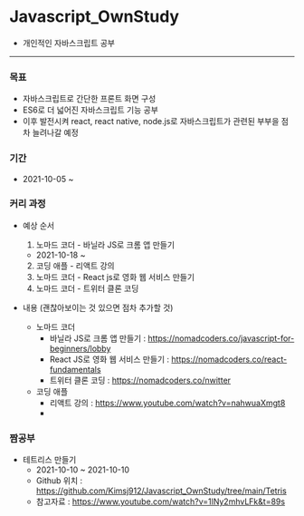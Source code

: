 # Javascript_OwnStudy
- 개인적인 자바스크립트 공부 

<hr>

### 목표
- 자바스크립트로 간단한 프론트 화면 구성
- ES6로 더 넓어진 자바스크립트 기능 공부
- 이후 발전시켜 react, react native, node.js로 자바스크립트가 관련된 부부을 점차 늘려나갈 예정

### 기간
- 2021-10-05 ~

### 커리 과정
- 예상 순서
  1. 노마드 코더 - 바닐라 JS로 크롬 앱 만들기 
    - 2021-10-18 ~
  2. 코딩 애플 - 리액트 강의
  3. 노마드 코더 - React js로 영화 웹 서비스 만들기
  4. 노마드 코더 - 트위터 클론 코딩


- 내용 (괜찮아보이는 것 있으면 점차 추가할 것)
  - 노마드 코더
    - 바닐라 JS로 크롬 앱 만들기 : https://nomadcoders.co/javascript-for-beginners/lobby
    - React JS로 영화 웹 서비스 만들기 : https://nomadcoders.co/react-fundamentals
    - 트위터 클론 코딩 : https://nomadcoders.co/nwitter
  - 코딩 애플
    - 리액트 강의 : https://www.youtube.com/watch?v=nahwuaXmgt8
    -  

### 짬공부
- 테트리스 만들기
  - 2021-10-10 ~ 2021-10-10
  - Github 위치 : https://github.com/Kimsj912/Javascript_OwnStudy/tree/main/Tetris
  - 참고자료 : https://www.youtube.com/watch?v=1lNy2mhvLFk&t=89s
